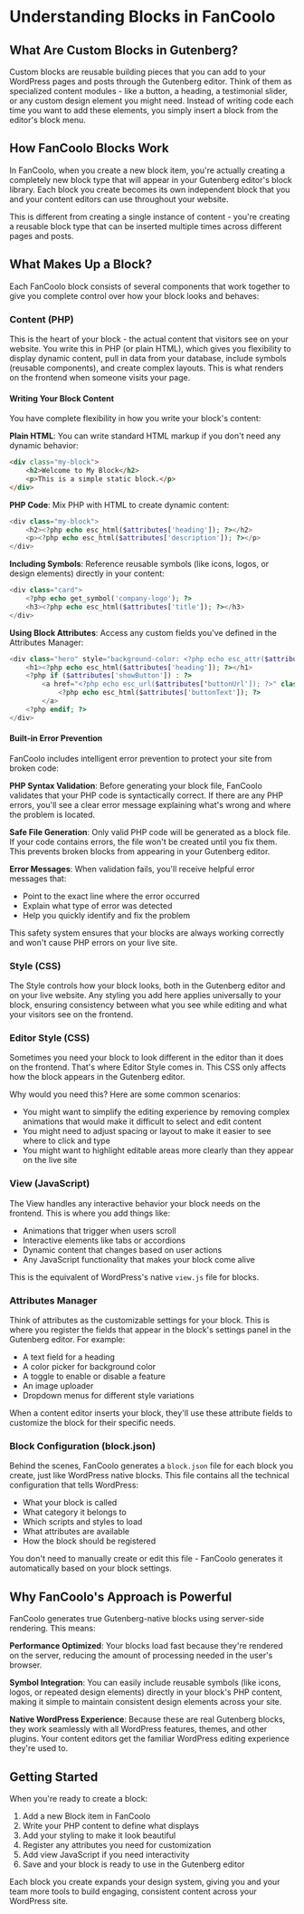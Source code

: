 # Understanding Blocks in FanCoolo

## What Are Custom Blocks in Gutenberg?

Custom blocks are reusable building pieces that you can add to your WordPress pages and posts through the Gutenberg editor. Think of them as specialized content modules - like a button, a heading, a testimonial slider, or any custom design element you might need. Instead of writing code each time you want to add these elements, you simply insert a block from the editor's block menu.

## How FanCoolo Blocks Work

In FanCoolo, when you create a new block item, you're actually creating a completely new block type that will appear in your Gutenberg editor's block library. Each block you create becomes its own independent block that you and your content editors can use throughout your website.

This is different from creating a single instance of content - you're creating a reusable block type that can be inserted multiple times across different pages and posts.

## What Makes Up a Block?

Each FanCoolo block consists of several components that work together to give you complete control over how your block looks and behaves:

### Content (PHP)

This is the heart of your block - the actual content that visitors see on your website. You write this in PHP (or plain HTML), which gives you flexibility to display dynamic content, pull in data from your database, include symbols (reusable components), and create complex layouts. This is what renders on the frontend when someone visits your page.

#### Writing Your Block Content

You have complete flexibility in how you write your block's content:

**Plain HTML**: You can write standard HTML markup if you don't need any dynamic behavior:

```html
<div class="my-block">
    <h2>Welcome to My Block</h2>
    <p>This is a simple static block.</p>
</div>
```

**PHP Code**: Mix PHP with HTML to create dynamic content:

```php
<div class="my-block">
    <h2><?php echo esc_html($attributes['heading']); ?></h2>
    <p><?php echo esc_html($attributes['description']); ?></p>
</div>
```

**Including Symbols**: Reference reusable symbols (like icons, logos, or design elements) directly in your content:

```php
<div class="card">
    <?php echo get_symbol('company-logo'); ?>
    <h3><?php echo esc_html($attributes['title']); ?></h3>
</div>
```

**Using Block Attributes**: Access any custom fields you've defined in the Attributes Manager:

```php
<div class="hero" style="background-color: <?php echo esc_attr($attributes['backgroundColor']); ?>">
    <h1><?php echo esc_html($attributes['heading']); ?></h1>
    <?php if ($attributes['showButton']) : ?>
        <a href="<?php echo esc_url($attributes['buttonUrl']); ?>" class="btn">
            <?php echo esc_html($attributes['buttonText']); ?>
        </a>
    <?php endif; ?>
</div>
```

#### Built-in Error Prevention

FanCoolo includes intelligent error prevention to protect your site from broken code:

**PHP Syntax Validation**: Before generating your block file, FanCoolo validates that your PHP code is syntactically correct. If there are any PHP errors, you'll see a clear error message explaining what's wrong and where the problem is located.

**Safe File Generation**: Only valid PHP code will be generated as a block file. If your code contains errors, the file won't be created until you fix them. This prevents broken blocks from appearing in your Gutenberg editor.

**Error Messages**: When validation fails, you'll receive helpful error messages that:
- Point to the exact line where the error occurred
- Explain what type of error was detected
- Help you quickly identify and fix the problem

This safety system ensures that your blocks are always working correctly and won't cause PHP errors on your live site.

### Style (CSS)

The Style controls how your block looks, both in the Gutenberg editor and on your live website. Any styling you add here applies universally to your block, ensuring consistency between what you see while editing and what your visitors see on the frontend.

### Editor Style (CSS)

Sometimes you need your block to look different in the editor than it does on the frontend. That's where Editor Style comes in. This CSS only affects how the block appears in the Gutenberg editor.

Why would you need this? Here are some common scenarios:

- You might want to simplify the editing experience by removing complex animations that would make it difficult to select and edit content
- You might need to adjust spacing or layout to make it easier to see where to click and type
- You might want to highlight editable areas more clearly than they appear on the live site

### View (JavaScript)

The View handles any interactive behavior your block needs on the frontend. This is where you add things like:

- Animations that trigger when users scroll
- Interactive elements like tabs or accordions
- Dynamic content that changes based on user actions
- Any JavaScript functionality that makes your block come alive

This is the equivalent of WordPress's native `view.js` file for blocks.

### Attributes Manager

Think of attributes as the customizable settings for your block. This is where you register the fields that appear in the block's settings panel in the Gutenberg editor. For example:

- A text field for a heading
- A color picker for background color
- A toggle to enable or disable a feature
- An image uploader
- Dropdown menus for different style variations

When a content editor inserts your block, they'll use these attribute fields to customize the block for their specific needs.

### Block Configuration (block.json)

Behind the scenes, FanCoolo generates a `block.json` file for each block you create, just like WordPress native blocks. This file contains all the technical configuration that tells WordPress:

- What your block is called
- What category it belongs to
- Which scripts and styles to load
- What attributes are available
- How the block should be registered

You don't need to manually create or edit this file - FanCoolo generates it automatically based on your block settings.

## Why FanCoolo's Approach is Powerful

FanCoolo generates true Gutenberg-native blocks using server-side rendering. This means:

**Performance Optimized**: Your blocks load fast because they're rendered on the server, reducing the amount of processing needed in the user's browser.

**Symbol Integration**: You can easily include reusable symbols (like icons, logos, or repeated design elements) directly in your block's PHP content, making it simple to maintain consistent design elements across your site.

**Native WordPress Experience**: Because these are real Gutenberg blocks, they work seamlessly with all WordPress features, themes, and other plugins. Your content editors get the familiar WordPress editing experience they're used to.

## Getting Started

When you're ready to create a block:

1. Add a new Block item in FanCoolo
2. Write your PHP content to define what displays
3. Add your styling to make it look beautiful
4. Register any attributes you need for customization
5. Add view JavaScript if you need interactivity
6. Save and your block is ready to use in the Gutenberg editor

Each block you create expands your design system, giving you and your team more tools to build engaging, consistent content across your WordPress site.
